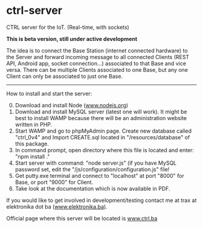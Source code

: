ctrl-server
===========

CTRL server for the IoT. (Real-time, with sockets)

**This is beta version, still under active development**

The idea is to connect the Base Station (internet connected hardware) to the Server and forward incoming message to all connected Clients (REST API, Android app, socket connection...) associated to that Base and vice versa. There can be multiple Clients associated to one Base, but any 
one Client can only be associated to just one Base. 

---

How to install and start the server:

0. Download and install Node (www.nodejs.org)
1. Download and install MySQL server (latest one will work). It might be best to install WAMP because there will be an administration website written in PHP.
2. Start WAMP and go to phpMyAdmin page. Create new database called "ctrl_0v4" and Import CREATE.sql located in "/resources/database" of this package.
3. In command prompt, open directory where this file is located and enter: "npm install ."
4. Start server with command: "node server.js" (if you have MySQL password set, edit the "/js/configuration/configuration.js" file!
5. Get putty.exe terminal and connect to "localhost" at port "8000" for Base, or port "9000" for Client.
6. Take look at the documentation which is now available in PDF.

If you would like to get involved in development/testing contact me at trax at elektronika dot ba (www.elektronika.ba).


Official page where this server will be located is www.ctrl.ba
